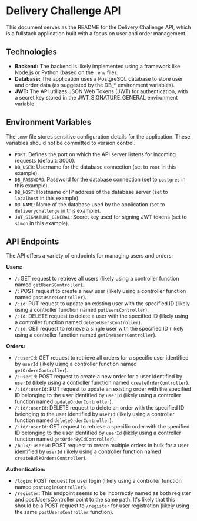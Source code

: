 # Delivery Challenge API

This document serves as the README for the Delivery Challenge API, which is a fullstack application built with a focus on user and order management.

## Technologies

* **Backend:** The backend is likely implemented using a framework like Node.js or Python (based on the `.env` file).
* **Database:** The application uses a PostgreSQL database to store user and order data (as suggested by the DB_* environment variables).
* **JWT:** The API utilizes JSON Web Tokens (JWT) for authentication, with a secret key stored in the JWT_SIGNATURE_GENERAL environment variable.

## Environment Variables

The `.env` file stores sensitive configuration details for the application. These variables should not be committed to version control.

* `PORT`: Defines the port on which the API server listens for incoming requests (default: 3000).
* `DB_USER`: Username for the database connection (set to `root` in this example).
* `DB_PASSWORD`: Password for the database connection (set to `postgres` in this example).
* `DB_HOST`: Hostname or IP address of the database server (set to `localhost` in this example).
* `DB_NAME`: Name of the database used by the application (set to `deliverychallenge` in this example).
* `JWT_SIGNATURE_GENERAL`: Secret key used for signing JWT tokens (set to `simon` in this example).

## API Endpoints

The API offers a variety of endpoints for managing users and orders:

**Users:**

* `/`: GET request to retrieve all users (likely using a controller function named `getUserSController`).
* `/`: POST request to create a new user (likely using a controller function named `postUsersController`).
* `/:id`: PUT request to update an existing user with the specified ID (likely using a controller function named `putUsersController`).
* `/:id`: DELETE request to delete a user with the specified ID (likely using a controller function named `deleteUsersController`).
* `/:id`: GET request to retrieve a single user with the specified ID (likely using a controller function named `getOneUsersController`).

**Orders:**

* `/:userId`: GET request to retrieve all orders for a specific user identified by `userId` (likely using a controller function named `getOrdersController`).
* `/:userId`: POST request to create a new order for a user identified by `userId` (likely using a controller function named `createOrderController`).
* `/:id/:userId`: PUT request to update an existing order with the specified ID belonging to the user identified by `userId` (likely using a controller function named `updateOrderController`).
* `/:id/:userId`: DELETE request to delete an order with the specified ID belonging to the user identified by `userId` (likely using a controller function named `deleteOrderController`).
* `/:id/:userId`: GET request to retrieve a specific order with the specified ID belonging to the user identified by `userId` (likely using a controller function named `getOrderByIdController`).
* `/bulk/:userId`: POST request to create multiple orders in bulk for a user identified by `userId` (likely using a controller function named `createBulkOrdersController`).

**Authentication:**

* `/login`: POST request for user login (likely using a controller function named `postLoginController`).
* `/register`:  This endpoint seems to be incorrectly named as both register and postUsersController point to the same path. It's likely that this should be a POST request to `/register` for user registration (likely using the same `postUsersController` function).
